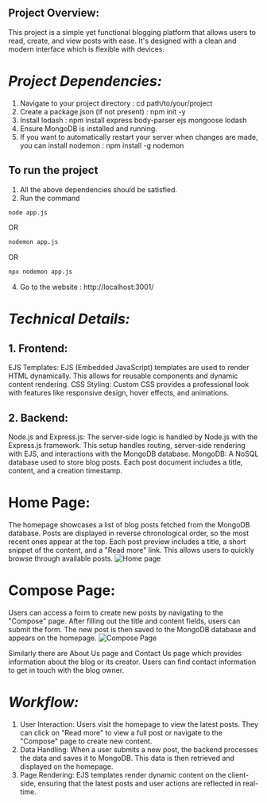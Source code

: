 ## Project Overview:
This project is a simple yet functional blogging platform that allows users to read, create, and view posts with ease. It's designed with a clean and modern interface which is flexible with devices.

# *Project Dependencies:*
1. Navigate to your project directory : cd path/to/your/project
2. Create a package.json (if not present) : npm init -y
3. Install lodash : npm install express body-parser ejs mongoose lodash
4. Ensure MongoDB is installed and running.
5. If you want to automatically restart your server when changes are made, you can install nodemon : npm install -g nodemon

## To run the project
1. All the above dependencies should be satisfied.
2. Run the command
```bash
node app.js
```
OR
```bash
nodemon app.js
```
OR
```bash
npx nodemon app.js
```
4. Go to the website : http://localhost:3001/

# *Technical Details:*
## 1. Frontend:
EJS Templates: EJS (Embedded JavaScript) templates are used to render HTML dynamically. This allows for reusable components and dynamic content rendering.
CSS Styling: Custom CSS provides a professional look with features like responsive design, hover effects, and animations.
## 2. Backend:
Node.js and Express.js: The server-side logic is handled by Node.js with the Express.js framework. This setup handles routing, server-side rendering with EJS, and interactions with the MongoDB database.
MongoDB: A NoSQL database used to store blog posts. Each post document includes a title, content, and a creation timestamp.

 # Home Page:
  The homepage showcases a list of blog posts fetched from the MongoDB database. Posts are displayed in reverse chronological order, so the most recent ones appear at the top.
  Each post preview includes a title, a short snippet of the content, and a "Read more" link. This allows users to quickly browse through available posts.
 ![Home page](https://github.com/user-attachments/assets/e6495653-a70a-4f40-ab3c-ce0da1451453)

 # Compose Page:
 Users can access a form to create new posts by navigating to the "Compose" page.
 After filling out the title and content fields, users can submit the form. The new post is then saved to the MongoDB database and appears on the homepage.
 ![Compose Page](https://github.com/user-attachments/assets/67fbb03b-3c68-438c-8be0-3c7094407d81)

Similarly there are About Us page and Contact Us page which provides information about the blog or its creator. Users can find contact information to get in touch with the blog owner.

 # *Workflow:*
1. User Interaction: Users visit the homepage to view the latest posts. They can click on "Read more" to view a full post or navigate to the "Compose" page to create new content.
2. Data Handling: When a user submits a new post, the backend processes the data and saves it to MongoDB. This data is then retrieved and displayed on the homepage.
3. Page Rendering: EJS templates render dynamic content on the client-side, ensuring that the latest posts and user actions are reflected in real-time.

